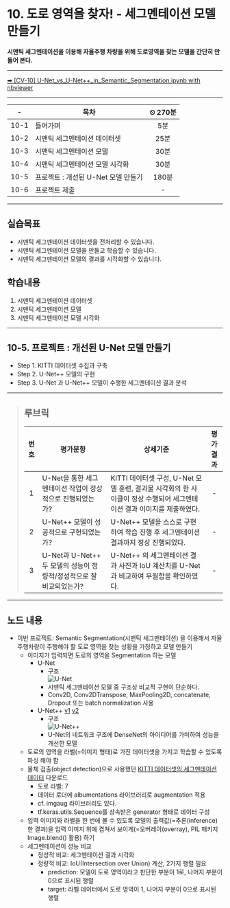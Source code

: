 # 10. 도로 영역을 찾자! - 세그멘테이션 모델 만들기

**시맨틱 세그멘테이션을 이용해 자율주행 차량을 위해 도로영역을 찾는 모델을 간단히 만들어 본다.**

---

[➡ [CV-10] U-Net_vs_U-Net++_in_Semantic_Segmentation.ipynb with nbviewer](https://nbviewer.org/github/HRPzz/AIFFEL/blob/main/GOING_DEEPER_CV/Node_10/%5BCV-10%5D%20U-Net_vs_U-Net%2B%2B_in_Semantic_Segmentation.ipynb)

---

|-|목차|⏲ 270분|
|:---:|---|:---:|
|10-1| 들어가며 | 5분|
|10-2| 시맨틱 세그멘테이션 데이터셋 | 25분|
|10-3| 시맨틱 세그멘테이션 모델 | 30분|
|10-4| 시맨틱 세그멘테이션 모델 시각화 | 30분|
|10-5| 프로젝트 : 개선된 U-Net 모델 만들기 | 180분|
|10-6| 프로젝트 제출 |-|

---

## 실습목표

- 시맨틱 세그멘테이션 데이터셋을 전처리할 수 있습니다.
- 시맨틱 세그멘테이션 모델을 만들고 학습할 수 있습니다.
- 시맨틱 세그멘테이션 모델의 결과를 시각화할 수 있습니다.

## 학습내용

1. 시맨틱 세그멘테이션 데이터셋
2. 시맨틱 세그멘테이션 모델
3. 시맨틱 세그멘테이션 모델 시각화

---

## 10-5. 프로젝트 : 개선된 U-Net 모델 만들기

- Step 1. KITTI 데이터셋 수집과 구축
- Step 2. U-Net++ 모델의 구현
- Step 3. U-Net 과 U-Net++ 모델이 수행한 세그멘테이션 결과 분석

---

>## **루브릭**
>
>|번호|평가문항|상세기준|평가결과|
>|:---:|---|---|:---:|
>|1|U-Net을 통한 세그멘테이션 작업이 정상적으로 진행되었는가?|KITTI 데이터셋 구성, U-Net 모델 훈련, 결과물 시각화의 한 사이클이 정상 수행되어 세그멘테이션 결과 이미지를 제출하였다.|-|
>|2|U-Net++ 모델이 성공적으로 구현되었는가?|U-Net++ 모델을 스스로 구현하여 학습 진행 후 세그멘테이션 결과까지 정상 진행되었다.|-|
>|3|U-Net과 U-Net++ 두 모델의 성능이 정량적/정성적으로 잘 비교되었는가?|U-Net++ 의 세그멘테이션 결과 사진과 IoU 계산치를 U-Net과 비교하여 우월함을 확인하였다.|-|

---

## 노드 내용

- 이번 프로젝트: Semantic Segmentation(시맨틱 세그멘테이션) 을 이용해서 자율주행차량이 주행해야 할 도로 영역을 찾는 상황을 가정하고 모델 만들기
  - 이미지가 입력되면 도로의 영역을 Segmentation 하는 모델
    - U-Net
      - 구조<br>![U-Net](https://d3s0tskafalll9.cloudfront.net/media/images/u-net_1kfpgqE.max-800x600.png)
      - 시맨틱 세그멘테이션 모델 중 구조상 비교적 구현이 단순하다.
      - Conv2D, Conv2DTranspose, MaxPooling2D, concatenate, Dropout 또는 batch normalization 사용
    - U-Net++ [v1](https://arxiv.org/abs/1807.10165) [v2](https://arxiv.org/abs/1912.05074)
      - 구조<br>![U-Net++](https://d3s0tskafalll9.cloudfront.net/media/images/GC-5-P-UNPP.max-800x600.png)
      - U-Net의 네트워크 구조에 DenseNet의 아이디어를 가미하여 성능을 개선한 모델
  - 도로의 영역을 라벨(=이미지 형태)로 가진 데이터셋을 가지고 학습할 수 있도록 파싱 해야 함
  - 물체 검출(object detection)으로 사용했던 [KITTI 데이터셋의 세그멘테이션 데이터](http://www.cvlibs.net/datasets/kitti/eval_semantics.php) 다운로드
    - 도로 라벨: 7
    - 데이터 로더에 albumentations 라이브러리로 augmentation 적용
    - cf. imgaug 라이브러리도 있다.
    - tf.keras.utils.Sequence를 상속받은 generator 형태로 데이터 구성
  - 입력 이미지와 라벨을 한 번에 볼 수 있도록 모델의 출력값(=추론(inference)한 결과)을 입력 이미지 위에 겹쳐서 보이게(=오버레이(overray), PIL 패키지 Image.blend() 활용) 하기
  - 세그멘테이션이 성능 비교
    - 정성적 비교: 세그멘테이션 결과 시각화
    - 정량적 비교: IoU(Intersection over Union) 계산, 2가지 행렬 필요
      - prediction: 모델이 도로 영역이라고 판단한 부분이 1로, 나머지 부분이 0으로 표시된 행렬
      - target: 라벨 데이터에서 도로 영역이 1, 나머지 부분이 0으로 표시된 행렬

